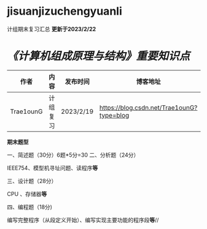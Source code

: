 # jisuanjizuchengyuanli
计组期末复习汇总
**更新于2023/2/22**
# ***《计算机组成原理与结构》重要知识点***

| 作者      | 内容     | 发布时间  | 博客地址                                  | Github                                             |
| --------- | -------- | --------- | ----------------------------------------- | -------------------------------------------------- |
| Trae1ounG | 计组复习 | 2023/2/19 | https://blog.csdn.net/Trae1ounG?type=blog | https://github.com/Trae1ounG/jisuanjizuchengyuanli |

**期末题型**

一、简述题（30分）6题*5分=30
二、分析题（24分）

IEEE754、模型机寻址问题、读程序**等**

三、设计题（28分）

CPU 、存储器**等**

 四、编程题（18分)

编写完整程序（从段定义开始）、编写实现主要功能的程序段**等**//

